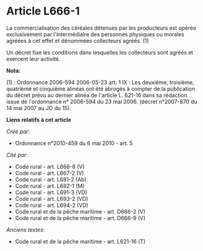 # Article L666-1

La commercialisation des céréales détenues par les producteurs est opérée exclusivement par l'intermédiaire des personnes
physiques ou morales agréées à cet effet et dénommées collecteurs agréés. (1)

Un décret fixe les conditions dans lesquelles les collecteurs sont agréés et exercent leur activité.

**Nota:**

(1) : Ordonnance 2006-594 2006-05-23 art. 1 IX : Les deuxième, troisième, quatrième et cinquième alinéas ont été abrogés à
compter de la publication du décret prévu au dernier alinéa de l'article L. 621-16 dans sa rédaction issue de l'ordonnance n°
2006-594 du 23 mai 2006. (décret n°2007-870 du 14 mai 2007 au JO du 15).

**Liens relatifs à cet article**

_Créé par_:

  - Ordonnance n°2010-459 du 6 mai 2010 - art. 5

_Cité par_:

  - Code rural - art. L666-8 (V)
  - Code rural - art. L667-2 (V)
  - Code rural - art. L681-2 (Ab)
  - Code rural - art. L682-1 (M)
  - Code rural - art. L691-3 (VD)
  - Code rural - art. L693-2 (VD)
  - Code rural - art. L694-2 (VD)
  - Code rural et de la pêche maritime - art. D666-2 (V)
  - Code rural et de la pêche maritime - art. D666-9 (V)

_Anciens textes_:

  - Code rural et  de la pêche maritime - art. L621-16 (T)
